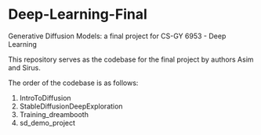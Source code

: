 # Deep-Learning-Final
 Generative Diffusion Models: a final project for CS-GY 6953 - Deep Learning
 
This repository serves as the codebase for the final project by authors Asim and Sirus.

The order of the codebase is as follows:
1. IntroToDiffusion
2. StableDiffusionDeepExploration
3. Training_dreambooth 
4. sd_demo_project 
